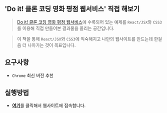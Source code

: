 ## 'Do it! 클론 코딩 영화 평점 웹서비스' 직접 해보기

> [Do it! 클론 코딩 영화 평점 웹서비스](https://www.aladin.co.kr/shop/wproduct.aspx?ItemId=241088160)에 수록되어 있는 예제를 `React/JSX`와 `CSS3`를 이용해 직접 만들어본 결과물을 올리는 공간입니다.

> 이 책을 통해 `React/JSX`와 `CSS3`에 익숙해지고 나만의 웹사이트를 만드는데 한걸음 더 나아가는 것이 목표입니다.

## 요구사항
* `Chrome` 최신 버전 추천

## 실행방법
* [**여기**](https://leaprealm.github.io/Hands-On-React-Movie-Rating-Web-Services)를 클릭해서 웹사이트에 접속합니다.

